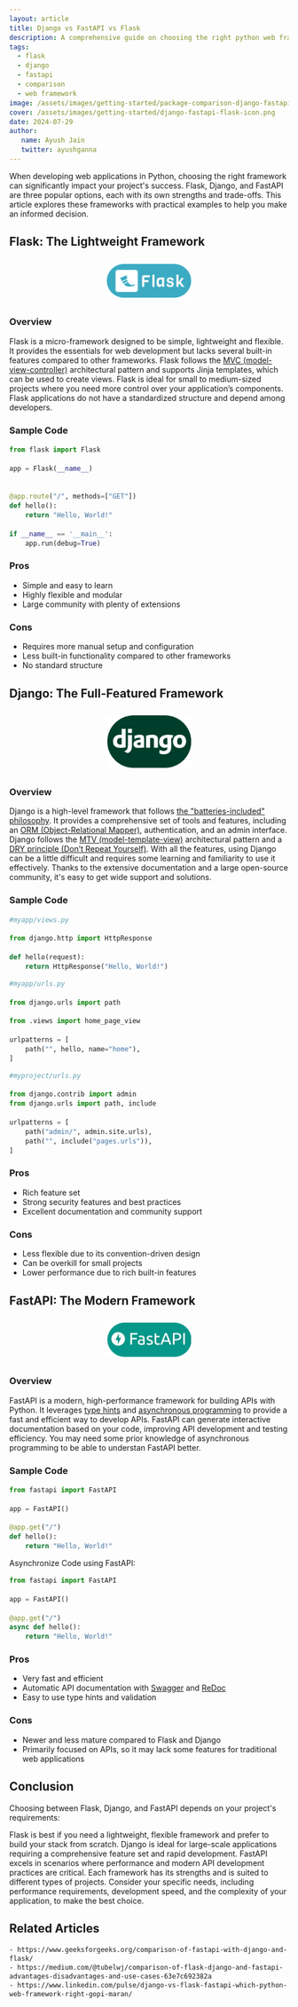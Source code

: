 ```yaml
---
layout: article
title: Django vs FastAPI vs Flask
description: A comprehensive guide on choosing the right python web framework
tags: 
  - flask
  - django
  - fastapi
  - comparison 
  - web framework
image: /assets/images/getting-started/package-comparison-django-fastapi-flask.png
cover: /assets/images/getting-started/django-fastapi-flask-icon.png
date: 2024-07-29
author: 
   name: Ayush Jain
   twitter: ayushganna
---
```


When developing web applications in Python, choosing the right framework can significantly impact your project's success. Flask, Django, and FastAPI are three popular options, each with its own strengths and trade-offs. This article explores these frameworks with practical examples to help you make an informed decision.

## Flask: The Lightweight Framework
<div style="display: flex; justify-content: center;">
    <img src="../../../assets/images/getting-started/django-fastapi-flask/flask.png" alt="Flask logo" style="width: 30%; margin: 10px">
</div>

### Overview
Flask is a micro-framework designed to be simple, lightweight and flexible. It provides the essentials for web development but lacks several built-in features compared to other frameworks. Flask follows the [MVC (model-view-controller)](https://www.geeksforgeeks.org/mvc-framework-introduction/) architectural pattern and supports Jinja templates, which can be used to create views. Flask is ideal for small to medium-sized projects where you need more control over your application’s components. Flask applications do not have a standardized structure and depend among developers.

### Sample Code

```python
from flask import Flask
 
app = Flask(__name__)
 
 
@app.route("/", methods=["GET"])
def hello():
    return "Hello, World!"

if __name__ == '__main__':
    app.run(debug=True)
```

### Pros

- Simple and easy to learn
- Highly flexible and modular
- Large community with plenty of extensions

### Cons

- Requires more manual setup and configuration
- Less built-in functionality compared to other frameworks
- No standard structure

## Django: The Full-Featured Framework
<div style="display: flex; justify-content: center;">
    <img src="../../../assets/images/getting-started/django-fastapi-flask/django.png" alt="django logo" style="width: 30%; margin: 10px">
</div>

### Overview
Django is a high-level framework that follows [the "batteries-included" philosophy](https://en.wikipedia.org/wiki/Batteries_Included#:~:text=Motto%20of%20the%20Python%20programming%20language%2C%20meaning%20it%20comes%20with%20a%20large%20library%20of%20useful%20modules). It provides a comprehensive set of tools and features, including an [ORM (Object-Relational Mapper)](https://www.freecodecamp.org/news/what-is-an-orm-the-meaning-of-object-relational-mapping-database-tools/), authentication, and an admin interface. Django follows the [MTV (model-template-view)](https://towardsdatascience.com/working-structure-of-django-mtv-architecture-a741c8c64082) architectural pattern and a [DRY principle (Don’t Repeat Yourself)](https://www.linkedin.com/pulse/what-dry-django-anurodh-kumar/). With all the features, using Django can be a little difficult and requires some learning and familiarity to use it effectively. Thanks to the extensive documentation and a large open-source community, it's easy to get wide support and solutions. 

### Sample Code

```python
#myapp/views.py

from django.http import HttpResponse
 
def hello(request):
    return HttpResponse("Hello, World!")
```

```python
#myapp/urls.py

from django.urls import path
 
from .views import home_page_view
 
urlpatterns = [
    path("", hello, name="home"),
]
```

```python
#myproject/urls.py

from django.contrib import admin
from django.urls import path, include
 
urlpatterns = [
    path("admin/", admin.site.urls),
    path("", include("pages.urls")),
]
```

### Pros

- Rich feature set 
- Strong security features and best practices
- Excellent documentation and community support

### Cons

- Less flexible due to its convention-driven design
- Can be overkill for small projects
- Lower performance due to rich built-in features


## FastAPI: The Modern Framework
<div style="display: flex; justify-content: center;">
    <img src="../../../assets/images/getting-started/django-fastapi-flask/fastapi.png" alt="FastAPI logo" style="width: 30%; margin: 10px">
</div>

### Overview
FastAPI is a modern, high-performance framework for building APIs with Python. It leverages [type hints](https://realpython.com/lessons/type-hinting/) and [asynchronous programming](https://learn.piptrends.com/getting-started/package-articles/asyncio/) to provide a fast and efficient way to develop APIs. FastAPI can generate interactive documentation based on your code, improving API development and testing efficiency. You may need some prior knowledge of asynchronous programming to be able to understan FastAPI better.

### Sample Code

```python
from fastapi import FastAPI
 
app = FastAPI()
 
@app.get("/")
def hello():
    return "Hello, World!"
```

Asynchronize Code using FastAPI:

```python
from fastapi import FastAPI
 
app = FastAPI()

@app.get("/")
async def hello():
    return "Hello, World!"
```

### Pros

- Very fast and efficient
- Automatic API documentation with [Swagger](https://swagger.io/blog/api-development/automatically-generating-swagger-specifications-wi/) and [ReDoc](https://redocly.com/docs/redoc)
- Easy to use type hints and validation

### Cons

- Newer and less mature compared to Flask and Django
- Primarily focused on APIs, so it may lack some features for traditional web applications

## Conclusion
Choosing between Flask, Django, and FastAPI depends on your project's requirements:

Flask is best if you need a lightweight, flexible framework and prefer to build your stack from scratch.
Django is ideal for large-scale applications requiring a comprehensive feature set and rapid development.
FastAPI excels in scenarios where performance and modern API development practices are critical.
Each framework has its strengths and is suited to different types of projects. Consider your specific needs, including performance requirements, development speed, and the complexity of your application, to make the best choice.

## Related Articles 
```preview
- https://www.geeksforgeeks.org/comparison-of-fastapi-with-django-and-flask/
- https://medium.com/@tubelwj/comparison-of-flask-django-and-fastapi-advantages-disadvantages-and-use-cases-63e7c692382a
- https://www.linkedin.com/pulse/django-vs-flask-fastapi-which-python-web-framework-right-gopi-maran/
```
